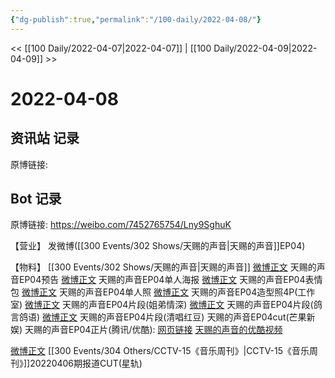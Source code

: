 ```yaml
---
{"dg-publish":true,"permalink":"/100-daily/2022-04-08/"}
---
```


<< [[100 Daily/2022-04-07\|2022-04-07]] | [[100 Daily/2022-04-09\|2022-04-09]] >>
# 2022-04-08

## 资讯站 记录

原博链接:

## Bot 记录

原博链接: https://weibo.com/7452765754/Lny9SghuK

【营业】
[](https://m.weibo.cn/1736988591/4756089788961015) 发微博([[300 Events/302 Shows/天赐的声音\|天赐的声音]]EP04)

【物料】
[[300 Events/302 Shows/天赐的声音\|天赐的声音]]
[微博正文](https://m.weibo.cn/1315706994/4755920212726293) 天赐的声音EP04预告
[微博正文](https://m.weibo.cn/1315706994/4755935329256623) 天赐的声音EP04单人海报
[微博正文](https://m.weibo.cn/1315706994/4755980615681120) 天赐的声音EP04表情包
[微博正文](https://m.weibo.cn/1315706994/4756025904989452) 天赐的声音EP04单人照
[微博正文](https://m.weibo.cn/7478855230/4756102157173008) 天赐的声音EP04造型照4P(工作室)
[微博正文](https://m.weibo.cn/1315706994/4756116711411703) 天赐的声音EP04片段(姐弟情深)
[微博正文](https://m.weibo.cn/5876797510/4756113541301126) 天赐的声音EP04片段(鸽言鸽语)
[微博正文](https://m.weibo.cn/5876797510/4756133316659460) 天赐的声音EP04片段(清唱红豆)
[](https://m.weibo.cn/1591169702/4756131333018852) 天赐的声音EP04cut(芒果新娱)
天赐的声音EP04正片(腾讯/优酷):
[网页链接](https://weibo.cn/sinaurl?u=http%3A%2F%2Fm.v.qq.com%2Fx%2Fcover%2Fm%2Fmzc002009bzrr2j%2Fu0042ya2wsf.html%3F%26url_from%3Dshare%26second_share%3D0%26share_from%3Dsina%26pgid%3Dpage_detail%26mod_id%3Dmod_toolbar_new)
[天赐的声音的优酷视频](https://weibo.cn/sinaurl?u=https%3A%2F%2Fv.youku.com%2Fv_show%2Fid_XNTIwNTM0NjgyNA%3D%3D.html%3Fsharefrom%3Diphone%26scene%3Dlong%26playMode%3Dnormal%26sharekey%3D6731b2c8677dbbebdfa81101007abd913)

[微博正文](https://m.weibo.cn/6466290670/4756080263694464) [[300 Events/304 Others/CCTV-15《音乐周刊》\|CCTV-15《音乐周刊》]]20220406期报道CUT(星轨)
